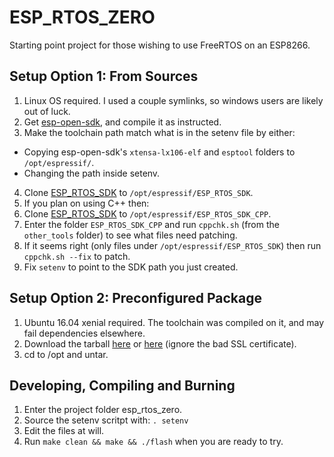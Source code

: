 ESP_RTOS_ZERO
=============

Starting point project for those wishing to use FreeRTOS on an ESP8266.

Setup Option 1: From Sources
----------------------------

1. Linux OS required. I used a couple symlinks, so windows users are likely out of luck.
2. Get [esp-open-sdk](https://github.com/pfalcon/esp-open-sdk), and compile it as instructed.
3. Make the toolchain path match what is in the setenv file by either:
 * Copying esp-open-sdk's `xtensa-lx106-elf` and `esptool` folders to `/opt/espressif/`.
 * Changing the path inside setenv.
4. Clone [ESP_RTOS_SDK](https://github.com/espressif/ESP8266_RTOS_SDK) to `/opt/espressif/ESP_RTOS_SDK`.
5. If you plan on using C++ then:
 1. Clone [ESP_RTOS_SDK](https://github.com/espressif/ESP8266_RTOS_SDK) to `/opt/espressif/ESP_RTOS_SDK_CPP`.
 2. Enter the folder `ESP_RTOS_SDK_CPP` and run `cppchk.sh` (from the `other_tools` folder) to see what files need patching.
 3. If it seems right (only files under `/opt/espressif/ESP_RTOS_SDK`) then run `cppchk.sh --fix` to patch.
6. Fix `setenv` to point to the SDK path you just created.

Setup Option 2: Preconfigured Package
-------------------------------------

1. Ubuntu 16.04 xenial required. The toolchain was compiled on it, and may fail dependencies elsewhere.
2. Download the tarball [here](http://app.cear.ufpb.br/~lucas.hartmann/2016/08/24/ready-to-use-esp8266-toolchain-for-linux/) or [here](https://app.cear.ufpb.br/owncloud/index.php/s/IkVb6IRLLJCMqSv) (ignore the bad SSL certificate).
3. cd to /opt and untar.

Developing, Compiling and Burning
---------------------------------

1. Enter the project folder esp_rtos_zero.
2. Source the setenv scritpt with: `. setenv`
3. Edit the files at will.
4. Run `make clean && make && ./flash` when you are ready to try.

